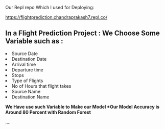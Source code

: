 Our Repl repo Which I used for Deploying:

https://flightprediction.chandraprakash7.repl.co/

<h2>In a Flight Prediction Project : We Choose Some Variable such as :</h2>


<li>Source Date</li>
<li>Destination Date</li> 
<li>Arrival time</li>
<li>Departure time</li>
<li>Stops </li>
<li>Type of Flights</li>
<li>No of Hours that flight takes</li>
<li>Source Name</li>
<li>Destination Name</li>

<strong>We Have use such Variable to Make our Model *Our Model Accuracy is Around 80 Percent with Random Forest </strong>


....
